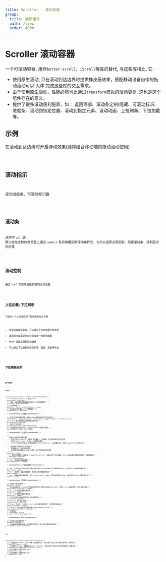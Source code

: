 ```yaml
---
title: Scroller - 滚动容器
group:
  title: 展示组件
  path: /view
  order: 4000
---
```


# Scroller 滚动容器

一个可滚动容器, 用作`better-scroll`、`iScroll`等库的替代, 与这些库相比, 它:

- 使用原生滚动, 只在滚动到达边界时提供橡皮筋效果，搭配移动设备自带的拖动滚动可以'大体'完成这些库的交互需求。
- 由于使用原生滚动，性能必然也比通过`transform`模拟的滚动更高, 这也是这个组件存在的意义。
- 提供了很多滚动便利配置，如： 返回顶部、滚动条定制/隐藏、可滚动标识、进度条、滚动到指定位置、滚动到指定元素、滚动动画、上拉刷新、下拉加载等。

## 示例

在滚动到达边缘时开启弹动效果(通常结合移动端的拖动滚动使用)

<code src="./scroller-demo.tsx" />

## 滚动指示

滚动进度条、可滚动标识器

<code src="./flags.tsx" />

## 滚动条

_适用于 pc 版_, 默认会在支持的浏览器上通过`-webkit-`私有前缀定制滚动条样式，也可以选择关闭定制、隐藏滚动条、控制显示时机等

<code src="./bar.tsx" />

## 滚动控制

通过 ref 实例来便捷的控制滚动位置

<code src="./ctrl.tsx" />

## 上拉加载/下拉刷新

下面是一个上拉加载和下拉刷新的结合示例

- 在滚动到最顶部时，可以通过下拉来刷新所有状态
- 滚动到内容底部时会自动加载一些新的数据
- mock 函数会随机模拟错误
- 可以通过下拉刷新来清空列表、错误、无数等状态

<code src="./pull.tsx" />

## 下拉刷新进阶

<code src="./pulldown.tsx" />

## props

**`props`**

```tsx | pure
interface ScrollerProps extends ComponentBaseProps {
  /** Direction.vertical | 滚动方向 */
  direction?: Direction;
  /** 内容, 是否可滚动的依据是滚动内容尺寸大于滚动容器尺寸 */
  children?: React.ReactNode;
  /** 滚动时触发 */
  onScroll?: (meta: UseScrollMeta) => void;
  /** 禁止滚动(仍可通过ref api控制滚动) */
  disableScroll?: boolean;

  /* ############# 下拉配置 ############# */

  /** 启用下拉并在触发时通知, 根据Promise的解析结果决定成功或失败 */
  onPullDown?: (triggerPullDown: ScrollerRef['triggerPullUp']) => Promise<void>;
  /** true | 是否在刷新结束后根据结果进行提示 */
  pullDownTips?: boolean;
  /** 自定义下拉指示器 */
  pullDownIndicator?: React.ReactNode;
  /** 完全替换下拉区域的内容, 可以通过threshold调整下拉距离 */
  pullDownNode?: React.ReactNode;

  /* ############# 上拉配置 ############# */

  /**
   * 启用上拉加载并在触发时通知
   * - 如果Promise resolve, 应解析 每页条数 / 当前条数, 用于帮助判断是否还可加载
   * - 如果Promise reject, 会发出一个加载失败通知
   * - onPullUp有3种方式触发，组件初始化时(isRefresh为true)、上拉到触发点时、调用triggerPullUp(组件内/外)
   *
   * 上拉加载与下拉刷新有以下关联行为
   * - 开始刷新时，上拉状态会被还原
   * - 如果列表包含依赖状态，页码、查询等，应在下拉刷新时将其重置
   * */
  onPullUp?: (args: {
    /** 由组件内部触发(点击重试、triggerPullUp(true)、初始化执行)等方式触发, 为true时应该调过增加页码等操作，仅做数据更新 */
    isRefresh?: boolean;
  }) => Promise<number>;
  /** 120 | 触发上拉加载的距离 */
  pullUpThreshold?: number;

  /* ############# 上下拉相关配置 ############# */

  /** 80 | 各方向到达顶部或底部后可拖动的最大距离(不包含rubber产生的额外拖动距离), 此距离也是下拉刷新的触发距离 */
  threshold?: number;
  /** 0.5 | 肥皂力，值越大则越顺滑, 拖动每px移动的距离也更大 */
  soap?: number;
  /** 40 | 触发橡皮筋效果的阈值, 会在 threshold 的 -rubber 位置开始逐渐减小soap, 并在拖动到+rubber位置时完全停止 */
  rubber?: number;

  /* ############# 定制配置 ############# */

  /** 拖动层下层的背景色 */
  bgColor?: string;
  /** 显示滚动进度条, 为number时当可滚动区域大于此值时才出现progressBar, 若传入true，滚动区域大于500时出现进度条 */
  progressBar?: boolean | number;
  /** 0 ~ 1 手动控制x轴进度条进度 */
  xProgress?: number;
  /** 0 ~ 1 手动控制y轴进度条进度 */
  yProgress?: number;
  /** 对应方向包含可滚动区域时显示可滚动阴影标识 */
  scrollFlag?: boolean;
  /** false | 是否显示滚动条 */
  hideScrollbar?: boolean;
  /** true | 在支持::-webkit-scrollbar且非移动端的情况下，使用其定制滚动条 */
  webkitScrollBar?: boolean;
  /** false | 仅在鼠标悬停在滚动容器上时显示webkitScrollBar */
  hoverWebkitScrollBar?: boolean;
  /** 继承配置 */
  // className: string;
  // style: React.CSSProperties;

  /* ############# 扩展 ############# */

  /** 是否显示返回顶部按钮 */
  backTop?: boolean;
  /** 滚动容器外层额外的内容, 和滚动提示等组件一级，用于扩展其他滚动配件 */
  extraNode?: React.ReactNode;
}
```

**`ref`**

```tsx | pure
interface ScrollerRef extends UseScrollReturns {
  /** 手动触发onPullDown，可用于刷新上拉加载的状态，当正在进行下拉或上拉中的任意操作时，调用无效 */
  triggerPullDown(): void;
  /** 手动触发onPullUp，参数细节见props.onPullUp ，当正在进行下拉或上拉中的任意操作时，调用无效 */
  triggerPullUp(isRefresh?: boolean): void;
  // 向上滚动整页(不需要开启slide)
  slidePrev(): void;
  // 向下滚动整页(不需要开启slide)
  slideNext(): void;
}
```
